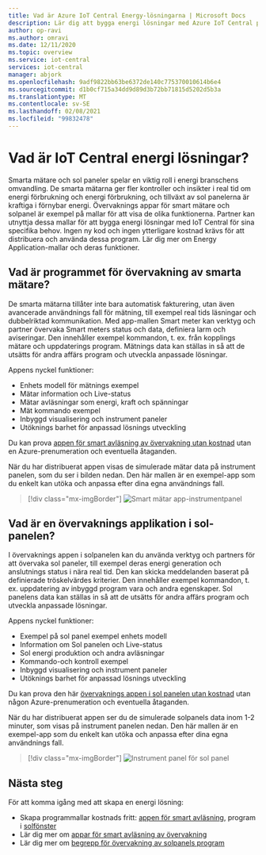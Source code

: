 ```yaml
---
title: Vad är Azure IoT Central Energy-lösningarna | Microsoft Docs
description: Lär dig att bygga energi lösningar med Azure IoT Central programmallar.
author: op-ravi
ms.author: omravi
ms.date: 12/11/2020
ms.topic: overview
ms.service: iot-central
services: iot-central
manager: abjork
ms.openlocfilehash: 9adf9822bb63be6372de140c775370010614b6e4
ms.sourcegitcommit: d1b0cf715a34dd9d89d3b72bb71815d5202d5b3a
ms.translationtype: MT
ms.contentlocale: sv-SE
ms.lasthandoff: 02/08/2021
ms.locfileid: "99832478"
---
```

# <a name="what-are-the-iot-central-energy-solutions"></a>Vad är IoT Central energi lösningar?

Smarta mätare och sol paneler spelar en viktig roll i energi branschens omvandling. De smarta mätarna ger fler kontroller och insikter i real tid om energi förbrukning och energi förbrukning, och tillväxt av sol panelerna är kraftiga i förnybar energi. Övervaknings appar för smart mätare och solpanel är exempel på mallar för att visa de olika funktionerna. Partner kan utnyttja dessa mallar för att bygga energi lösningar med IoT Central för sina specifika behov. Ingen ny kod och ingen ytterligare kostnad krävs för att distribuera och använda dessa program. Lär dig mer om Energy Application-mallar och deras funktioner.


## <a name="what-is-the-smart-meter-monitoring-application"></a>Vad är programmet för övervakning av smarta mätare?
 De smarta mätarna tillåter inte bara automatisk fakturering, utan även avancerade användnings fall för mätning, till exempel real tids läsningar och dubbelriktad kommunikation. Med app-mallen Smart meter kan verktyg och partner övervaka Smart meters status och data, definiera larm och aviseringar. Den innehåller exempel kommandon, t. ex. från kopplings mätare och uppdaterings program. Mätnings data kan ställas in så att de utsätts för andra affärs program och utveckla anpassade lösningar. 

Appens nyckel funktioner: 

* Enhets modell för mätnings exempel 
* Mätar information och Live-status 
* Mätar avläsningar som energi, kraft och spänningar
* Mät kommando exempel 
* Inbyggd visualisering och instrument paneler
* Utöknings barhet för anpassad lösnings utveckling

Du kan prova [appen för smart avläsning av övervakning utan kostnad](https://apps.azureiotcentral.com/build/new/smart-meter-monitoring) utan en Azure-prenumeration och eventuella åtaganden.


När du har distribuerat appen visas de simulerade mätar data på instrument panelen, som du ser i bilden nedan. Den här mallen är en exempel-app som du enkelt kan utöka och anpassa efter dina egna användnings fall.

> [!div class="mx-imgBorder"]
> ![Smart mätar app-instrumentpanel](media/overview-iot-central-energy/smart-meter-app-dashboard.png)


## <a name="what-is-the-solar-panel-monitoring-application"></a>Vad är en övervaknings applikation i sol-panelen?
I övervaknings appen i solpanelen kan du använda verktyg och partners för att övervaka sol paneler, till exempel deras energi generation och anslutnings status i nära real tid. Den kan skicka meddelanden baserat på definierade tröskelvärdes kriterier. Den innehåller exempel kommandon, t. ex. uppdatering av inbyggd program vara och andra egenskaper. Sol panelens data kan ställas in så att de utsätts för andra affärs program och utveckla anpassade lösningar. 

Appens nyckel funktioner: 

* Exempel på sol panel exempel enhets modell 
* Information om Sol panelen och Live-status
* Sol energi produktion och andra avläsningar
* Kommando-och kontroll exempel
* Inbyggd visualisering och instrument paneler
* Utöknings barhet för anpassad lösnings utveckling

Du kan prova den här [övervaknings appen i sol panelen utan kostnad](https://apps.azureiotcentral.com/build/new/solar-panel-monitoring) utan någon Azure-prenumeration och eventuella åtaganden.

När du har distribuerat appen ser du de simulerade solpanels data inom 1-2 minuter, som visas på instrument panelen nedan. Den här mallen är en exempel-app som du enkelt kan utöka och anpassa efter dina egna användnings fall. 

> [!div class="mx-imgBorder"]
> ![Instrument panel för sol panel](media/overview-iot-central-energy/solar-panel-app-dashboard.png)

## <a name="next-steps"></a>Nästa steg

För att komma igång med att skapa en energi lösning:

* Skapa programmallar kostnads fritt: [appen för smart avläsning](https://apps.azureiotcentral.com/build/new/smart-meter-monitoring), program i [solfönster](https://apps.azureiotcentral.com/build/new/solar-panel-monitoring)
* Lär dig mer om [appar för smart avläsning av övervakning](./concept-iot-central-smart-meter-app.md)
* Lär dig mer om [begrepp för övervakning av solpanels program](./concept-iot-central-solar-panel-app.md)

